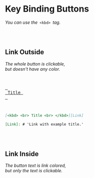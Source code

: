 

# Key Binding Buttons

*You can use the* `<kbd>` *tag.*

<br>
<br>

## Link Outside

*The whole button is clickable,* <br>
*but doesn't have any color.*

<br>

[<kbd> <br> Title <br> </kbd>](platform_services.md)

<br>

```markdown
[<kbd> <br> Title <br> </kbd>][Link]
```

```markdown
[Link]: # 'Link with example title.'
```

<br> 
<br>

## Link Inside

*The button text is link colored,* <br>
*but only the text is clickable.*

<br>
